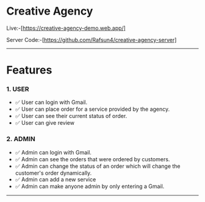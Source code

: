 # Creative Agency 

Live:-[https://creative-agency-demo.web.app/]

Server Code:-[https://github.com/Rafsun4/creative-agency-server]

___

# Features
 ### 1. USER
 - ✅ User can login with Gmail.
 - ✅ User can place order for a service provided by the agency.
 - ✅ User can see their current status of order.
 - ✅ User can give review 
 
 ### 2. ADMIN
  - ✅  Admin can login with Gmail.
  - ✅ Admin can see the orders that were ordered by customers.
  - ✅ Admin can change the status of an order which will change the customer's order dynamically. 
  - ✅ Admin can add a new service 
  - ✅ Admin can make anyone admin by only entering a Gmail.

___
